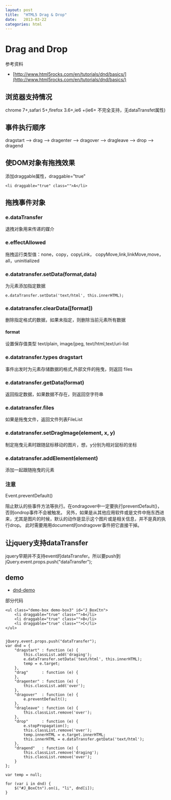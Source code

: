```yaml
---
layout: post
title:  "HTML5 Drag & Drop"
date:   2013-03-22
categories: html
---
```

# Drag and Drop

参考资料

* [http://www.html5rocks.com/en/tutorials/dnd/basics/](http://www.html5rocks.com/en/tutorials/dnd/basics/)

## 浏览器支持情况

   chrome 7+,safari 5+,firefox 3.6+,ie6 +(ie6+ 不完全支持，无dataTransfet属性)

## 事件执行顺序

   dragstart --> drag --> dragenter --> dragover --> dragleave --> drop --> dragend

## 使DOM对象有拖拽效果

添加draggable属性，draggable="true"

    <li draggable="true" class="">A</li>

## 拖拽事件对象

### e.dataTransfer

退拽对象用来传递的媒介

### e.effectAllowed

拖拽运行类型值：none，copy，copyLink， copyMove,link,linkMove,move，all，uninitialized

### e.datatransfer.setData(format,data)

为元素添加指定数据

    e.dataTransfer.setData('text/html', this.innerHTML);

### e.datatransfer.clearData([format])

删除指定格式的数据，如果未指定，则删除当前元素所有数据

####  format

设置保存值类型 text/plain, image/jpeg, text/html,text/uri-list

### e.datatransfer.types dragstart

事件出发时为元素存储数据的格式,外部文件的拖曳，则返回 files


### e.datatransfer.getData(format)

返回指定数据，如果数据不存在，则返回空字符串

### e.datatransfer.files

如果是拖曳文件，返回文件列表FileList

### e.datatransfer.setDragImage(element, x, y)

制定拖曳元素时跟随鼠标移动的图片，想，y分别为相对鼠标的坐标

### e.datatransfer.addElement(element)

添加一起跟随拖曳的元素


### 注意

Event.preventDefault()

阻止默认的些事件方法等执行。在ondragover中一定要执行preventDefault()，否则ondrop事件不会被触发。
另外，如果是从其他应用软件或是文件中拖东西进来，尤其是图片的时候，默认的动作是显示这个图片或是相关信息，并不是真的执行drop。
此时需要用用document的ondragover事件把它直接干掉。

## 让jquery支持dataTransfer

   jquery早期并不支持event的dataTransfer。所以要push到 jQuery.event.props.push("dataTransfer");

## demo

* [dnd-demo](/demo/dnd-demo.html)

部分代码

    <ul class="demo-box demo-box3" id="J_BoxCtn">
        <li draggable="true" class="">A</li>
        <li draggable="true" class="">B</li>
        <li draggable="true" class="">C</li>
    </ul>


    jQuery.event.props.push("dataTransfer");
    var dnd = {
        "dragstart" : function (e) {
            this.classList.add('draging');
            e.dataTransfer.setData('text/html', this.innerHTML);
            temp = e.target;
        },
        "drag"      : function (e) {
        },
        "dragenter" : function (e) {
            this.classList.add('over');
        },
        "dragover"  : function (e) {
            e.preventDefault();
        },
        "dragleave" : function (e) {
            this.classList.remove('over');
        },
        "drop"      : function (e) {
            e.stopPropagation();
            this.classList.remove('over');
            temp.innerHTML = e.target.innerHTML;
            this.innerHTML = e.dataTransfer.getData('text/html');
        },
        "dragend"   : function (e) {
            this.classList.remove('draging');
            this.classList.remove('over');
        }
    };

    var temp = null;

    for (var i in dnd) {
        $("#J_BoxCtn").on(i, "li", dnd[i]);
    }